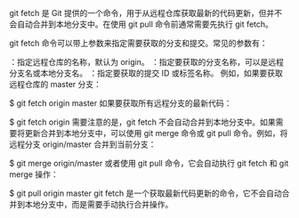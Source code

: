 git fetch 是 Git 提供的一个命令，用于从远程仓库获取最新的代码更新，但并不会自动合并到本地分支中。在使用 git pull 命令前通常需要先执行 git fetch。

git fetch 命令可以带上参数来指定需要获取的分支和提交。常见的参数有：

<remote>：指定远程仓库的名称，默认为 origin。
<branch>：指定要获取的分支名称，可以是远程分支名或本地分支名。
<commit>：指定要获取的提交 ID 或标签名称。
例如，如果要获取远程仓库的 master 分支：

$ git fetch origin master
如果要获取所有远程分支的最新代码：

$ git fetch origin
需要注意的是，git fetch 不会自动合并到本地分支中。如果需要将更新合并到本地分支中，可以使用 git merge 命令或 git pull 命令。例如，将远程分支 origin/master 合并到当前分支：

$ git merge origin/master
或者使用 git pull 命令，它会自动执行 git fetch 和 git merge 操作：

$ git pull origin master
git fetch 是一个获取最新代码更新的命令，它不会自动合并到本地分支中，而是需要手动执行合并操作。
